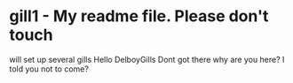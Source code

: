 # gill1 - My readme file. Please don't touch
will set up several gills
Hello DelboyGills
Dont got there
why are you here? I told you not to come?

